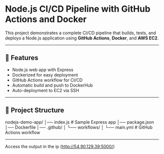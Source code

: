 # Node.js CI/CD Pipeline with GitHub Actions and Docker

This project demonstrates a complete CI/CD pipeline that builds, tests, and deploys a Node.js application using **GitHub Actions**, **Docker**, and **AWS EC2**.

---

## 🚀 Features
- Node.js web app with Express
- Dockerized for easy deployment
- GitHub Actions workflow for CI/CD
- Automatic build and push to DockerHub
- Auto-deployment to EC2 via SSH

---

## 📂 Project Structure
nodejs-demo-app/
│── index.js # Sample Express app
│── package.json
│── Dockerfile
│── .github/
│ └── workflows/
│ └── main.yml # GitHub Actions workflow

---

Access the output in the ip (http://54.90.129.39:5000/)
